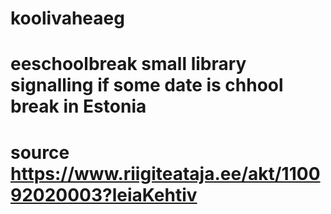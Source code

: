 # koolivaheaeg
# eeschoolbreak small library signalling if some date is chhool break in Estonia
# source https://www.riigiteataja.ee/akt/110092020003?leiaKehtiv

